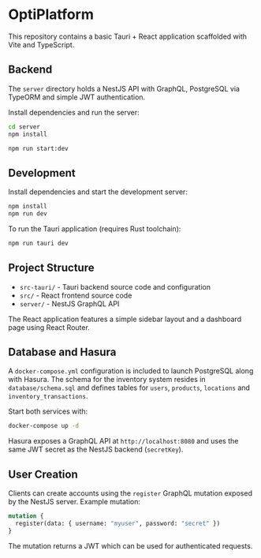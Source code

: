 # OptiPlatform

This repository contains a basic Tauri + React application scaffolded with Vite and TypeScript.

## Backend

The `server` directory holds a NestJS API with GraphQL, PostgreSQL via TypeORM
and simple JWT authentication.

Install dependencies and run the server:

```bash
cd server
npm install

npm run start:dev
```

## Development

Install dependencies and start the development server:

```bash
npm install
npm run dev
```

To run the Tauri application (requires Rust toolchain):

```bash
npm run tauri dev
```

## Project Structure

- `src-tauri/` - Tauri backend source code and configuration
- `src/` - React frontend source code
- `server/` - NestJS GraphQL API

The React application features a simple sidebar layout and a dashboard page using React Router.

## Database and Hasura

A `docker-compose.yml` configuration is included to launch PostgreSQL along with Hasura. The schema for the inventory system resides in `database/schema.sql` and defines tables for `users`, `products`, `locations` and `inventory_transactions`.

Start both services with:

```bash
docker-compose up -d
```

Hasura exposes a GraphQL API at `http://localhost:8080` and uses the same JWT secret as the NestJS backend (`secretKey`).

## User Creation

Clients can create accounts using the `register` GraphQL mutation exposed by the NestJS server. Example mutation:

```graphql
mutation {
  register(data: { username: "myuser", password: "secret" })
}
```

The mutation returns a JWT which can be used for authenticated requests.
